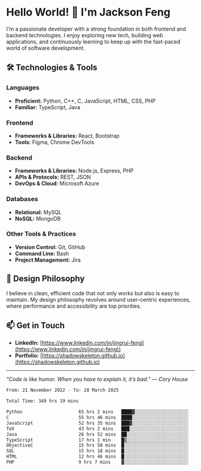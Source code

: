 # Hello World! 👋 I'm Jackson Feng

I'm a passionate developer with a strong foundation in both frontend and backend technologies. I enjoy exploring new tech, building web applications, and continuously learning to keep up with the fast-paced world of software development.

## 🛠 Technologies & Tools

### Languages
- **Proficient:** Python, C++, C, JavaScript, HTML, CSS, PHP
- **Familiar:** TypeScript, Java

### Frontend
- **Frameworks & Libraries:** React, Bootstrap
- **Tools:** Figma, Chrome DevTools

### Backend
- **Frameworks & Libraries:** Node.js, Express, PHP
- **APIs & Protocols:** REST, JSON
- **DevOps & Cloud:** Microsoft Azure

### Databases
- **Relational:** MySQL
- **NoSQL:** MongoDB

### Other Tools & Practices
- **Version Control:** Git, GitHub
- **Command Line:** Bash
- **Project Management:** Jira


## 🎨 Design Philosophy

I believe in clean, efficient code that not only works but also is easy to maintain. My design philosophy revolves around user-centric experiences, where performance and accessibility are top priorities.

## 📫 Get in Touch

- **LinkedIn:** [https://www.linkedin.com/in/jingrui-feng](https://www.linkedin.com/in/jingrui-feng))
- **Portfolio:** [https://shadowskeleton.github.io](https://shadowskeleton.github.io)

---

*“Code is like humor. When you have to explain it, it’s bad.” — Cory House*



<!--START_SECTION:waka-->

```txt
From: 21 November 2022 - To: 28 March 2025

Total Time: 349 hrs 19 mins

Python                     65 hrs 2 mins   ████▓░░░░░░░░░░░░░░░░░░░░   18.62 %
C                          55 hrs 46 mins  ████░░░░░░░░░░░░░░░░░░░░░   15.97 %
JavaScript                 52 hrs 35 mins  ███▓░░░░░░░░░░░░░░░░░░░░░   15.06 %
TeX                        43 hrs 2 mins   ███░░░░░░░░░░░░░░░░░░░░░░   12.32 %
Java                       26 hrs 52 mins  ██░░░░░░░░░░░░░░░░░░░░░░░   07.69 %
TypeScript                 17 hrs 1 min    █▒░░░░░░░░░░░░░░░░░░░░░░░   04.87 %
ObjectiveC                 15 hrs 58 mins  █░░░░░░░░░░░░░░░░░░░░░░░░   04.57 %
SQL                        15 hrs 18 mins  █░░░░░░░░░░░░░░░░░░░░░░░░   04.38 %
HTML                       12 hrs 46 mins  █░░░░░░░░░░░░░░░░░░░░░░░░   03.66 %
PHP                        9 hrs 7 mins    ▓░░░░░░░░░░░░░░░░░░░░░░░░   02.61 %
```

<!--END_SECTION:waka-->


